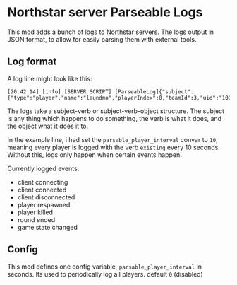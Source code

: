 # Northstar server Parseable Logs

This mod adds a bunch of logs to Northstar servers. The logs output in JSON format, to allow for easily parsing them with external tools.

## Log format

A log line might look like this:

```
[20:42:14] [info] [SERVER SCRIPT] [ParseableLog]{"subject":{"type":"player","name":"laundmo","playerIndex":0,"teamId":3,"uid":"1006865660022","ping":196685,"kills":0,"deaths":0,"alive":false},"verb":"existing"}
```

The logs take a subject-verb or subject-verb-object structure. The subject is any thing which happens to do something, the verb is what it does, and the object what it does it to.

In the example line, i had set the `parsable_player_interval` convar to `10`, meaning every player is logged with the verb `existing` every 10 seconds. Without this, logs only happen when certain events happen.

Currently logged events:

- client connecting
- client connected
- client disconnected
- player respawned
- player killed
- round ended
- game state changed

## Config

This mod defines one config variable, `parsable_player_interval` in seconds. Its used to periodically log all players. default `0` (disabled)
